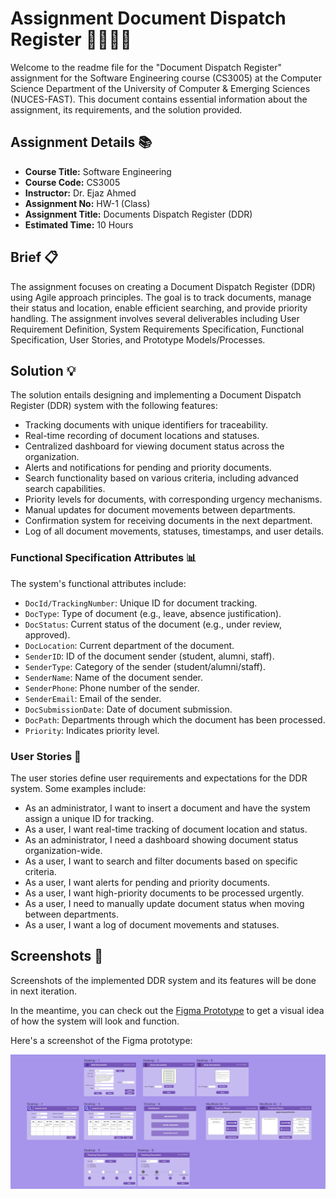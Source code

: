 # Assignment Document Dispatch Register 👩‍💼📝🚚

Welcome to the readme file for the "Document Dispatch Register" assignment for the Software Engineering course (CS3005) at the Computer Science Department of the University of Computer & Emerging Sciences (NUCES-FAST). This document contains essential information about the assignment, its requirements, and the solution provided.

## Assignment Details 📚

- **Course Title:** Software Engineering
- **Course Code:** CS3005
- **Instructor:** Dr. Ejaz Ahmed
- **Assignment No:** HW-1 (Class)
- **Assignment Title:** Documents Dispatch Register (DDR)
- **Estimated Time:** 10 Hours

## Brief 📋

The assignment focuses on creating a Document Dispatch Register (DDR) using Agile approach principles. The goal is to track documents, manage their status and location, enable efficient searching, and provide priority handling. The assignment involves several deliverables including User Requirement Definition, System Requirements Specification, Functional Specification, User Stories, and Prototype Models/Processes.

## Solution 💡

The solution entails designing and implementing a Document Dispatch Register (DDR) system with the following features:

- Tracking documents with unique identifiers for traceability.
- Real-time recording of document locations and statuses.
- Centralized dashboard for viewing document status across the organization.
- Alerts and notifications for pending and priority documents.
- Search functionality based on various criteria, including advanced search capabilities.
- Priority levels for documents, with corresponding urgency mechanisms.
- Manual updates for document movements between departments.
- Confirmation system for receiving documents in the next department.
- Log of all document movements, statuses, timestamps, and user details.

### Functional Specification Attributes 📊

The system's functional attributes include:

- `DocId/TrackingNumber`: Unique ID for document tracking.
- `DocType`: Type of document (e.g., leave, absence justification).
- `DocStatus`: Current status of the document (e.g., under review, approved).
- `DocLocation`: Current department of the document.
- `SenderID`: ID of the document sender (student, alumni, staff).
- `SenderType`: Category of the sender (student/alumni/staff).
- `SenderName`: Name of the document sender.
- `SenderPhone`: Phone number of the sender.
- `SenderEmail`: Email of the sender.
- `DocSubmissionDate`: Date of document submission.
- `DocPath`: Departments through which the document has been processed.
- `Priority`: Indicates priority level.

### User Stories 📖

The user stories define user requirements and expectations for the DDR system. Some examples include:

- As an administrator, I want to insert a document and have the system assign a unique ID for tracking.
- As a user, I want real-time tracking of document location and status.
- As an administrator, I need a dashboard showing document status organization-wide.
- As a user, I want to search and filter documents based on specific criteria.
- As a user, I want alerts for pending and priority documents.
- As a user, I want high-priority documents to be processed urgently.
- As a user, I need to manually update document status when moving between departments.
- As a user, I want a log of document movements and statuses.

## Screenshots 📸
Screenshots of the implemented DDR system and its features will be done in next iteration.

In the meantime, you can check out the [Figma Prototype](https://www.figma.com/file/0KEHUWqxxdb1s8ytMpLsYH/DDR?type=design&node-id=0-1&t=izJov7aycwp2wgbx-0) to get a visual idea of how the system will look and function.

Here's a screenshot of the Figma prototype:

<div style="text-align:center">
  <img src="ddr.PNG" alt="Figma Screenshot" width="600"/>
</div>
